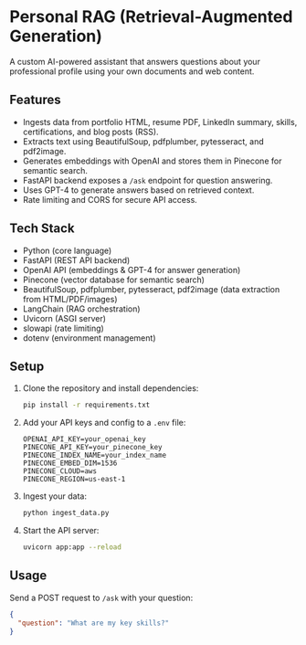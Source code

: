 # Personal RAG (Retrieval-Augmented Generation)

A custom AI-powered assistant that answers questions about your professional profile using your own documents and web content.

## Features
- Ingests data from portfolio HTML, resume PDF, LinkedIn summary, skills, certifications, and blog posts (RSS).
- Extracts text using BeautifulSoup, pdfplumber, pytesseract, and pdf2image.
- Generates embeddings with OpenAI and stores them in Pinecone for semantic search.
- FastAPI backend exposes a `/ask` endpoint for question answering.
- Uses GPT-4 to generate answers based on retrieved context.
- Rate limiting and CORS for secure API access.

## Tech Stack
- Python (core language)
- FastAPI (REST API backend)
- OpenAI API (embeddings & GPT-4 for answer generation)
- Pinecone (vector database for semantic search)
- BeautifulSoup, pdfplumber, pytesseract, pdf2image (data extraction from HTML/PDF/images)
- LangChain (RAG orchestration)
- Uvicorn (ASGI server)
- slowapi (rate limiting)
- dotenv (environment management)

## Setup
1. Clone the repository and install dependencies:
   ```sh
   pip install -r requirements.txt
   ```
2. Add your API keys and config to a `.env` file:
   ```env
   OPENAI_API_KEY=your_openai_key
   PINECONE_API_KEY=your_pinecone_key
   PINECONE_INDEX_NAME=your_index_name
   PINECONE_EMBED_DIM=1536
   PINECONE_CLOUD=aws
   PINECONE_REGION=us-east-1
   ```
3. Ingest your data:
   ```sh
   python ingest_data.py
   ```
4. Start the API server:
   ```sh
   uvicorn app:app --reload
   ```

## Usage
Send a POST request to `/ask` with your question:
```json
{
  "question": "What are my key skills?"
}
```
